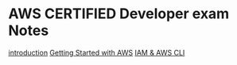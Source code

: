 # AWS CERTIFIED Developer exam Notes

[introduction](Docs/01%20-%20Course%20Introduction%20-%20AWS%20Certified%20Developer%20Associate/readmen.md)
[Getting Started with AWS](Docs/03%20-%20Getting%20started%20with%20AWS/readme.md)
[IAM & AWS CLI](./Docs/04%20-%20IAM%20&%20AWS%20CLI/readme.md)
